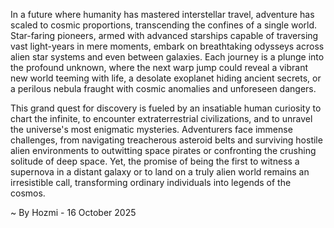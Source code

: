 
In a future where humanity has mastered interstellar travel, adventure has scaled to cosmic proportions, transcending the confines of a single world. Star-faring pioneers, armed with advanced starships capable of traversing vast light-years in mere moments, embark on breathtaking odysseys across alien star systems and even between galaxies. Each journey is a plunge into the profound unknown, where the next warp jump could reveal a vibrant new world teeming with life, a desolate exoplanet hiding ancient secrets, or a perilous nebula fraught with cosmic anomalies and unforeseen dangers.

This grand quest for discovery is fueled by an insatiable human curiosity to chart the infinite, to encounter extraterrestrial civilizations, and to unravel the universe's most enigmatic mysteries. Adventurers face immense challenges, from navigating treacherous asteroid belts and surviving hostile alien environments to outwitting space pirates or confronting the crushing solitude of deep space. Yet, the promise of being the first to witness a supernova in a distant galaxy or to land on a truly alien world remains an irresistible call, transforming ordinary individuals into legends of the cosmos.

~ By Hozmi - 16 October 2025
